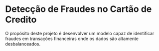 # Detecção de Fraudes no Cartão de Credito
O propósito deste projeto é desenvolver um modelo capaz de identificar fraudes em transações financeiras onde os dados são altamente desbalanceados. 

